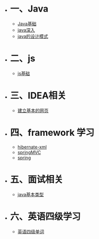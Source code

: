 

* # 一、Java

  * [Java基础](./document/java/guide.md)  
  * [java深入](./document/java/javaMore.md)
  * [java的设计模式](./document/java/javaDesign.md)

* # 二、js

  * [js基础](./document/js/js.md)  
  
  
* # 三、IDEA相关  

  * [建立基本的网页](./document/idea/web.md)
  
  
* # 四、framework 学习

  * [hibernate-xml](./document/framework/hibernate-xml.md)  
  * [springMVC](./document/framework/springMVC.md)
  * [spring](./document/framework/spring.md)
  
  
* # 五、面试相关  
  
  * [java基本类型](./document/face/java/base.md)  
  
  
  
* # 六、英语四级学习
  
  * [英语四级单词](./document/english/etc4.md)